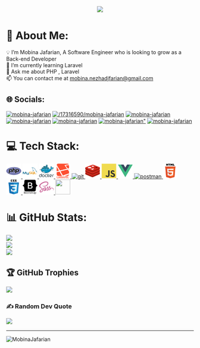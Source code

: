 <h1 align="center">
  <a href="https://git.io/typing-svg">
    <img src="https://readme-typing-svg.herokuapp.com/?lines=Hello,+There!+👋;I'm+Mobina+Jafarian...;A+back-end+developer;Nice+to+meet+you!&center=true&size=30&color=fe428e">
  </a>
</h1>

# 💫 About Me:
💡 I’m Mobina Jafarian, A Software Engineer who is looking to grow as a Back-end Developer<br><!-- 🔭 I’m currently working on https://github.com/MobinaJafarian/laravelCmsProject<br> -->
🌱 I’m currently learning Laravel<br>
💬 Ask me about PHP , Laravel<br>
📫 You can contact me at mobina.nezhadjfarian@gmail.com

## 🌐 Socials:

<p align="left">
<a href="https://linkedin.com/in/mobina-jafarian" target="blank">
  <img align="center" src="https://raw.githubusercontent.com/rahuldkjain/github-profile-readme-generator/master/src/images/icons/Social/linked-in-alt.svg" alt="mobina-jafarian" height="30" width="40" /></a>
<a href="https://stackoverflow.com/users/17316590/mobina-jafarian" target="blank">
  <img align="center" src="https://raw.githubusercontent.com/rahuldkjain/github-profile-readme-generator/master/src/images/icons/Social/stack-overflow.svg" alt="/17316590/mobina-jafarian" height="30" width="40" /></a>
<a href="https://dev.to/mobinajafarian" target="blank">
  <img align="center" src="https://raw.githubusercontent.com/rahuldkjain/github-profile-readme-generator/master/src/images/icons/Social/devto.svg" alt="mobina-jafarian" height="30" width="40" /></a> 
<a href="https://gitlab.com/MobinaJafarian" target="blank">
  <img align="center" src="https://img.icons8.com/color/2x/gitlab.png" alt="mobina-jafarian" height="30" width="40" /></a>
<a href="https://mobina.nezhadjfarian@gmail.com" target="blank">
  <img align="center" src="https://www.freepnglogos.com/uploads/logo-gmail-png/logo-gmail-png-gmail-icon-download-png-and-vector-1.png" alt="mobina-jafarian" height="30" width="40" /></a>
<a href="https://twitter.com/MobinaJafarian" target="blank">
  <img align="center" src="https://raw.githubusercontent.com/rahuldkjain/github-profile-readme-generator/master/src/images/icons/Social/twitter.svg" alt=mobina-jafarian" height="30" width="40" /></a> 
<a href="https://t.me/mobina_nj1" target="blank">
  <img align="center" src="https://img.icons8.com/fluency/48/null/telegram-app.png" alt="mobina-jafarian" /></a>
</p>


# 💻 Tech Stack:
<p align="left"> 
<a href="https://www.php.net" target="_blank" rel="noreferrer"> 
<img src="https://raw.githubusercontent.com/devicons/devicon/master/icons/php/php-original.svg" alt="php" width="40" height="40"/> </a> 
<a href="https://www.mysql.com/" target="_blank" rel="noreferrer"> 
<img src="https://raw.githubusercontent.com/devicons/devicon/master/icons/mysql/mysql-original-wordmark.svg" alt="mysql" width="40" height="40"/> </a> 
<a href="https://www.docker.com/" target="_blank" rel="noreferrer">
<img src="https://raw.githubusercontent.com/devicons/devicon/master/icons/docker/docker-original-wordmark.svg" alt="docker" width="40" height="40"/> </a>
<a href="https://laravel.com/" target="_blank" rel="noreferrer"> 
<img src="https://raw.githubusercontent.com/devicons/devicon/master/icons/laravel/laravel-plain-wordmark.svg" alt="laravel" width="40" height="40"/> </a>
<a href="https://git-scm.com/" target="_blank" rel="noreferrer"> 
<img src="https://www.vectorlogo.zone/logos/git-scm/git-scm-icon.svg" alt="git" width="40" height="40"/> </a> 
<a href="https://redis.io/" target="_blank" rel="noreferrer">                                                                                                          <img src="https://github.com/devicons/devicon/blob/master/icons/redis/redis-original.svg" width=40 height=40> </a> 
<a href="https://www.javascript.com/" target="_blank" rel="noreferrer"> 
<img src="https://raw.githubusercontent.com/devicons/devicon/master/icons/javascript/javascript-original.svg" alt="sass" width="40" height="40"/> </a>  
<a href="https://vuejs.org/" target="_blank" rel="noreferrer"> 
<img src="https://raw.githubusercontent.com/devicons/devicon/master/icons/vuejs/vuejs-original.svg" alt="sass" width="40" height="40"/> </a>
<a href="https://postman.com" target="_blank" rel="noreferrer"> 
<img src="https://www.vectorlogo.zone/logos/getpostman/getpostman-icon.svg" alt="postman" width="40" height="40"/> </a> 
<a href="https://www.w3.org/html/" target="_blank" rel="noreferrer"> 
<img src="https://raw.githubusercontent.com/devicons/devicon/master/icons/html5/html5-original-wordmark.svg" alt="html5" width="40" height="40"/> </a>
<a href="https://www.w3schools.com/css/" target="_blank" rel="noreferrer">
<img src="https://raw.githubusercontent.com/devicons/devicon/master/icons/css3/css3-original-wordmark.svg" alt="css3" width="40" height="40"/> </a> 
<a href="https://getbootstrap.com" target="_blank" rel="noreferrer">
<img src="https://raw.githubusercontent.com/devicons/devicon/master/icons/bootstrap/bootstrap-plain-wordmark.svg" alt="bootstrap" width="40" height="40"/></a> 
<a href="https://sass-lang.com" target="_blank" rel="noreferrer"> 
<img src="https://raw.githubusercontent.com/devicons/devicon/master/icons/sass/sass-original.svg" alt="sass" width="40" height="40"/> </a> 
<a href="https://laravel-livewire.com/" target="_blank" rel="noreferrer">                                                                                        
<img src="https://avatars.githubusercontent.com/u/73666563?v=4" width=40 height=40></a>                                                                                                                                               
</p>

# 📊 GitHub Stats:
![](https://github-readme-stats.vercel.app/api?username=MobinaJafarian&theme=radical&hide_border=true&include_all_commits=false&count_private=false)<br/>
![](https://github-readme-streak-stats.herokuapp.com/?user=MobinaJafarian&theme=radical&hide_border=true)<br/>
![](https://github-readme-stats.vercel.app/api/top-langs/?username=MobinaJafarian&theme=radical&hide_border=true&include_all_commits=false&count_private=false&layout=compact)

## 🏆 GitHub Trophies
![](https://github-profile-trophy.vercel.app/?username=MobinaJafarian&theme=radical&no-frame=true&no-bg=false&margin-w=4)

### ✍️ Random Dev Quote
![](https://quotes-github-readme.vercel.app/api?type=horizontal&theme=radical)

---


<p align="left"> <img src="https://komarev.com/ghpvc/?username=MobinaJafarian&label=Profile%20views&color=fe428e&style=plastic" alt="MobinaJafarian" /></p>
